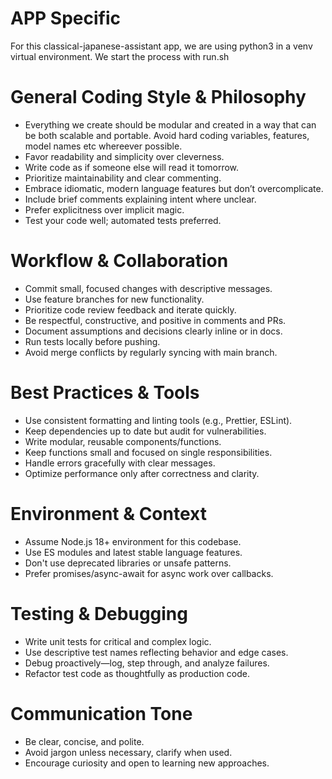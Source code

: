 # APP Specific

For this classical-japanese-assistant app, we are using python3 in a venv virtual environment. We start the process with run.sh

# General Coding Style & Philosophy

- Everything we create should be modular and created in a way that can be both scalable and portable. Avoid hard coding variables, features, model names etc whereever possible.
- Favor readability and simplicity over cleverness.
- Write code as if someone else will read it tomorrow.
- Prioritize maintainability and clear commenting.
- Embrace idiomatic, modern language features but don’t overcomplicate.
- Include brief comments explaining intent where unclear.
- Prefer explicitness over implicit magic.
- Test your code well; automated tests preferred.

# Workflow & Collaboration

- Commit small, focused changes with descriptive messages.
- Use feature branches for new functionality.
- Prioritize code review feedback and iterate quickly.
- Be respectful, constructive, and positive in comments and PRs.
- Document assumptions and decisions clearly inline or in docs.
- Run tests locally before pushing.
- Avoid merge conflicts by regularly syncing with main branch.

# Best Practices & Tools

- Use consistent formatting and linting tools (e.g., Prettier, ESLint).
- Keep dependencies up to date but audit for vulnerabilities.
- Write modular, reusable components/functions.
- Keep functions small and focused on single responsibilities.
- Handle errors gracefully with clear messages.
- Optimize performance only after correctness and clarity.

# Environment & Context

- Assume Node.js 18+ environment for this codebase.
- Use ES modules and latest stable language features.
- Don't use deprecated libraries or unsafe patterns.
- Prefer promises/async-await for async work over callbacks.

# Testing & Debugging

- Write unit tests for critical and complex logic.
- Use descriptive test names reflecting behavior and edge cases.
- Debug proactively—log, step through, and analyze failures.
- Refactor test code as thoughtfully as production code.

# Communication Tone

- Be clear, concise, and polite.
- Avoid jargon unless necessary, clarify when used.
- Encourage curiosity and open to learning new approaches.